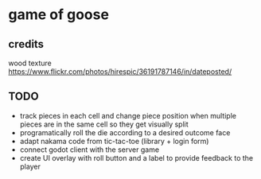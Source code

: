 # game of goose

## credits

wood texture
https://www.flickr.com/photos/hirespic/36191787146/in/dateposted/


## TODO

- track pieces in each cell and change piece position when multiple pieces are in the same cell so they get visually split
- programatically roll the die according to a desired outcome face
- adapt nakama code from tic-tac-toe (library + login form)
- connect godot client with the server game
- create UI overlay with roll button and a label to provide feedback to the player
